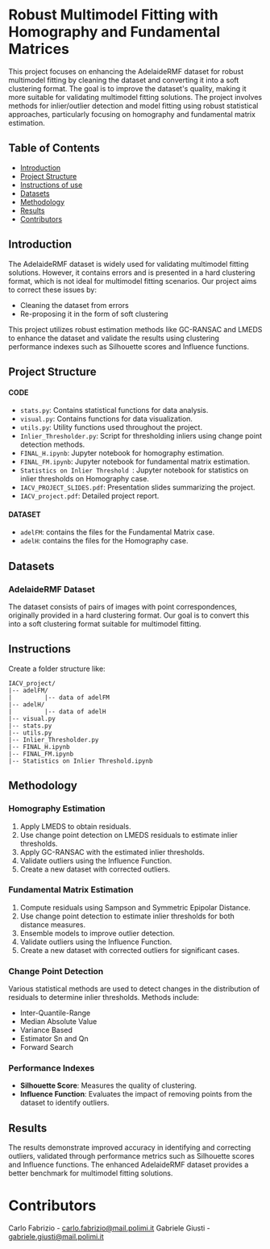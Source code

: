 # Robust Multimodel Fitting with Homography and Fundamental Matrices

This project focuses on enhancing the AdelaideRMF dataset for robust multimodel fitting by cleaning the dataset and converting it into a soft clustering format. The goal is to improve the dataset's quality, making it more suitable for validating multimodel fitting solutions. The project involves methods for inlier/outlier detection and model fitting using robust statistical approaches, particularly focusing on homography and fundamental matrix estimation.

## Table of Contents

- [Introduction](#introduction)
- [Project Structure](#project-structure)
- [Instructions of use](#instructions)
- [Datasets](#datasets)
- [Methodology](#methodology)
- [Results](#results)
- [Contributors](#contributors)

## Introduction

The AdelaideRMF dataset is widely used for validating multimodel fitting solutions. However, it contains errors and is presented in a hard clustering format, which is not ideal for multimodel fitting scenarios. Our project aims to correct these issues by:
- Cleaning the dataset from errors
- Re-proposing it in the form of soft clustering

This project utilizes robust estimation methods like GC-RANSAC and LMEDS to enhance the dataset and validate the results using clustering performance indexes such as Silhouette scores and Influence functions.

## Project Structure
#### CODE
- `stats.py`: Contains statistical functions for data analysis.
- `visual.py`: Contains functions for data visualization.
- `utils.py`: Utility functions used throughout the project.
- `Inlier_Thresholder.py`: Script for thresholding inliers using change point detection methods.
- `FINAL_H.ipynb`: Jupyter notebook for homography estimation.
- `FINAL_FM.ipynb`: Jupyter notebook for fundamental matrix estimation.
- `Statistics on Inlier Threshold `: Jupyter notebook for statistics on inlier thresholds on Homography case.
- `IACV_PROJECT_SLIDES.pdf`: Presentation slides summarizing the project.
- `IACV_project.pdf`: Detailed project report.
#### DATASET
- `adelFM`: contains the files for the Fundamental Matrix case.
- `adelH`: contains the files for the Homography case.

## Datasets

### AdelaideRMF Dataset

The dataset consists of pairs of images with point correspondences, originally provided in a hard clustering format. Our goal is to convert this into a soft clustering format suitable for multimodel fitting.
## Instructions
Create a folder structure like:
```plaintext
IACV_project/
|-- adelFM/
|         |-- data of adelFM
|-- adelH/
|         |-- data of adelH
|-- visual.py
|-- stats.py
|-- utils.py
|-- Inlier_Thresholder.py
|-- FINAL_H.ipynb
|-- FINAL_FM.ipynb
|-- Statistics on Inlier Threshold.ipynb
```


## Methodology

### Homography Estimation

1. Apply LMEDS to obtain residuals.
2. Use change point detection on LMEDS residuals to estimate inlier thresholds.
3. Apply GC-RANSAC with the estimated inlier thresholds.
4. Validate outliers using the Influence Function.
5. Create a new dataset with corrected outliers.

### Fundamental Matrix Estimation

1. Compute residuals using Sampson and Symmetric Epipolar Distance.
2. Use change point detection to estimate inlier thresholds for both distance measures.
3. Ensemble models to improve outlier detection.
4. Validate outliers using the Influence Function.
5. Create a new dataset with corrected outliers for significant cases.

### Change Point Detection

Various statistical methods are used to detect changes in the distribution of residuals to determine inlier thresholds. Methods include:
- Inter-Quantile-Range
- Median Absolute Value
- Variance Based
- Estimator Sn and Qn
- Forward Search

### Performance Indexes

- **Silhouette Score**: Measures the quality of clustering.
- **Influence Function**: Evaluates the impact of removing points from the dataset to identify outliers.

## Results

The results demonstrate improved accuracy in identifying and correcting outliers, validated through performance metrics such as Silhouette scores and Influence functions. The enhanced AdelaideRMF dataset provides a better benchmark for multimodel fitting solutions.



# Contributors
Carlo Fabrizio - carlo.fabrizio@mail.polimi.it
Gabriele Giusti - gabriele.giusti@mail.polimi.it
